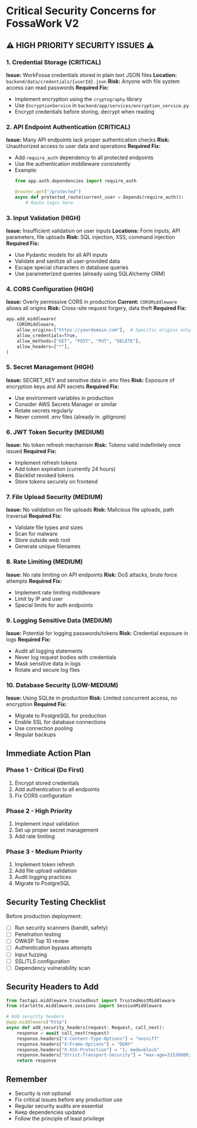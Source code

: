 # Critical Security Concerns for FossaWork V2

## ⚠️ HIGH PRIORITY SECURITY ISSUES ⚠️

### 1. Credential Storage (CRITICAL)
**Issue:** WorkFossa credentials stored in plain text JSON files
**Location:** `backend/data/credentials/{userId}.json`
**Risk:** Anyone with file system access can read passwords
**Required Fix:**
- Implement encryption using the `cryptography` library
- Use `EncryptionService` in `backend/app/services/encryption_service.py`
- Encrypt credentials before storing, decrypt when reading

### 2. API Endpoint Authentication (CRITICAL)
**Issue:** Many API endpoints lack proper authentication checks
**Risk:** Unauthorized access to user data and operations
**Required Fix:**
- Add `require_auth` dependency to all protected endpoints
- Use the authentication middleware consistently
- Example:
  ```python
  from app.auth.dependencies import require_auth
  
  @router.get("/protected")
  async def protected_route(current_user = Depends(require_auth)):
      # Route logic here
  ```

### 3. Input Validation (HIGH)
**Issue:** Insufficient validation on user inputs
**Locations:** Form inputs, API parameters, file uploads
**Risk:** SQL injection, XSS, command injection
**Required Fix:**
- Use Pydantic models for all API inputs
- Validate and sanitize all user-provided data
- Escape special characters in database queries
- Use parameterized queries (already using SQLAlchemy ORM)

### 4. CORS Configuration (HIGH)
**Issue:** Overly permissive CORS in production
**Current:** `CORSMiddleware` allows all origins
**Risk:** Cross-site request forgery, data theft
**Required Fix:**
```python
app.add_middleware(
    CORSMiddleware,
    allow_origins=["https://yourdomain.com"],  # Specific origins only
    allow_credentials=True,
    allow_methods=["GET", "POST", "PUT", "DELETE"],
    allow_headers=["*"],
)
```

### 5. Secret Management (HIGH)
**Issue:** SECRET_KEY and sensitive data in .env files
**Risk:** Exposure of encryption keys and API secrets
**Required Fix:**
- Use environment variables in production
- Consider AWS Secrets Manager or similar
- Rotate secrets regularly
- Never commit .env files (already in .gitignore)

### 6. JWT Token Security (MEDIUM)
**Issue:** No token refresh mechanism
**Risk:** Tokens valid indefinitely once issued
**Required Fix:**
- Implement refresh tokens
- Add token expiration (currently 24 hours)
- Blacklist revoked tokens
- Store tokens securely on frontend

### 7. File Upload Security (MEDIUM)
**Issue:** No validation on file uploads
**Risk:** Malicious file uploads, path traversal
**Required Fix:**
- Validate file types and sizes
- Scan for malware
- Store outside web root
- Generate unique filenames

### 8. Rate Limiting (MEDIUM)
**Issue:** No rate limiting on API endpoints
**Risk:** DoS attacks, brute force attempts
**Required Fix:**
- Implement rate limiting middleware
- Limit by IP and user
- Special limits for auth endpoints

### 9. Logging Sensitive Data (MEDIUM)
**Issue:** Potential for logging passwords/tokens
**Risk:** Credential exposure in logs
**Required Fix:**
- Audit all logging statements
- Never log request bodies with credentials
- Mask sensitive data in logs
- Rotate and secure log files

### 10. Database Security (LOW-MEDIUM)
**Issue:** Using SQLite in production
**Risk:** Limited concurrent access, no encryption
**Required Fix:**
- Migrate to PostgreSQL for production
- Enable SSL for database connections
- Use connection pooling
- Regular backups

## Immediate Action Plan

### Phase 1 - Critical (Do First)
1. Encrypt stored credentials
2. Add authentication to all endpoints
3. Fix CORS configuration

### Phase 2 - High Priority
1. Implement input validation
2. Set up proper secret management
3. Add rate limiting

### Phase 3 - Medium Priority
1. Implement token refresh
2. Add file upload validation
3. Audit logging practices
4. Migrate to PostgreSQL

## Security Testing Checklist

Before production deployment:
- [ ] Run security scanners (bandit, safety)
- [ ] Penetration testing
- [ ] OWASP Top 10 review
- [ ] Authentication bypass attempts
- [ ] Input fuzzing
- [ ] SSL/TLS configuration
- [ ] Dependency vulnerability scan

## Security Headers to Add

```python
from fastapi.middleware.trustedhost import TrustedHostMiddleware
from starlette.middleware.sessions import SessionMiddleware

# Add security headers
@app.middleware("http")
async def add_security_headers(request: Request, call_next):
    response = await call_next(request)
    response.headers["X-Content-Type-Options"] = "nosniff"
    response.headers["X-Frame-Options"] = "DENY"
    response.headers["X-XSS-Protection"] = "1; mode=block"
    response.headers["Strict-Transport-Security"] = "max-age=31536000; includeSubDomains"
    return response
```

## Remember
- Security is not optional
- Fix critical issues before any production use
- Regular security audits are essential
- Keep dependencies updated
- Follow the principle of least privilege